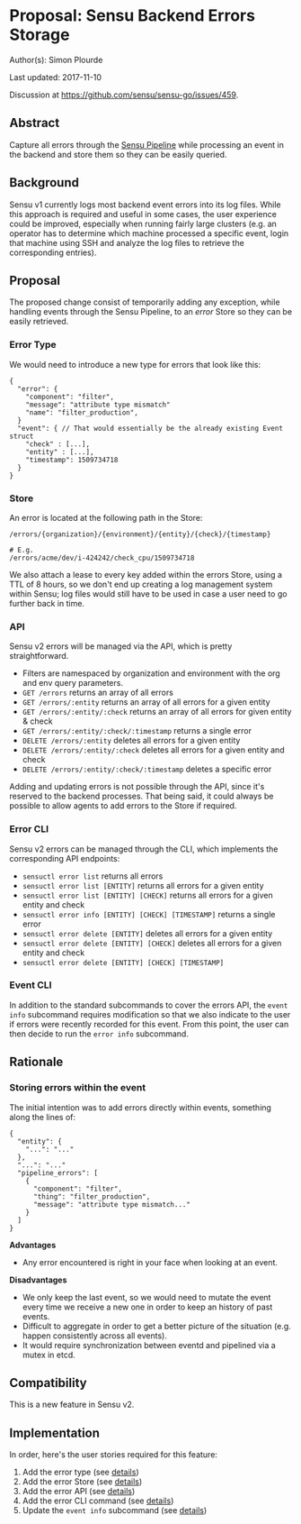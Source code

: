 # Proposal: Sensu Backend Errors Storage

Author(s): Simon Plourde

Last updated: 2017-11-10

Discussion at https://github.com/sensu/sensu-go/issues/459.

## Abstract

Capture all errors through the [Sensu
Pipeline](https://github.com/sensu/engineering/wiki/Sensu-Pipeline) while
processing an event in the backend and store them so they can be easily queried.

## Background

Sensu v1 currently logs most backend event errors into its log files. While this
approach is required and useful in some cases, the user experience could be
improved, especially when running fairly large clusters (e.g. an operator has
to determine which machine processed a specific event, login that machine
using SSH and analyze the log files to retrieve the corresponding entries).

## Proposal

The proposed change consist of temporarily adding any exception, while handling
events through the Sensu Pipeline, to an _error_ Store so they can be easily
retrieved.

### Error Type

We would need to introduce a new type for errors that look like this:

```
{
  "error": {
    "component": "filter",
    "message": "attribute type mismatch"
    "name": "filter_production",
  }
  "event": { // That would essentially be the already existing Event struct
    "check" : [...],
    "entity" : [...],
    "timestamp": 1509734718
  }
}
```

### Store

An error is located at the following path in the Store:

```
/errors/{organization}/{environment}/{entity}/{check}/{timestamp}

# E.g.
/errors/acme/dev/i-424242/check_cpu/1509734718

```

We also attach a lease to every key added within the errors Store, using a TTL
of 8 hours, so we don't end up creating a log management system within Sensu;
log files would still have to be used in case a user need to go further back in
time.

### API

Sensu v2 errors will be managed via the API, which is pretty straightforward.

- Filters are namespaced by organization and environment with the org and env
query parameters.
- `GET /errors` returns an array of all errors
- `GET /errors/:entity` returns an array of all errors for a given entity
- `GET /errors/:entity/:check` returns an array of all errors for given
entity & check
- `GET /errors/:entity/:check/:timestamp` returns a single error
- `DELETE /errors/:entity` deletes all errors for a given entity
- `DELETE /errors/:entity/:check` deletes all errors for a given entity and check
- `DELETE /errors/:entity/:check/:timestamp` deletes a specific error

Adding and updating errors is not possible through the API, since it's
reserved to the backend processes. That being said, it could always be possible
to allow agents to add errors to the Store if required.

### Error CLI

Sensu v2 errors can be managed through the CLI, which implements the
corresponding API endpoints:

- `sensuctl error list` returns all errors
- `sensuctl error list [ENTITY]` returns all errors for a given entity
- `sensuctl error list [ENTITY] [CHECK]` returns all errors for a given entity
and check
- `sensuctl error info [ENTITY] [CHECK] [TIMESTAMP]` returns a single error
- `sensuctl error delete [ENTITY]` deletes all errors for a given entity
- `sensuctl error delete [ENTITY] [CHECK]` deletes all errors for a given entity
and check
- `sensuctl error delete [ENTITY] [CHECK] [TIMESTAMP]`

### Event CLI

In addition to the standard subcommands to cover the errors API, the `event
info` subcommand requires modification so that we also indicate to the user if
errors were recently recorded for this event. From this point, the user can then
decide to run the `error info` subcommand.

## Rationale

### Storing errors within the event

The initial intention was to add errors directly within events, something along
the lines of:

```
{
  "entity": {
    "...": "..."
  },
  "...": "..."
  "pipeline_errors": [
    {
      "component": "filter",
      "thing": "filter_production",
      "message": "attribute type mismatch..."
    }
  ]
}
```

**Advantages**

- Any error encountered is right in your face when looking at an event.

**Disadvantages**

- We only keep the last event, so we would need to mutate the event every
 time we receive a new one in order to keep an history of past events.
- Difficult to aggregate in order to get a better picture of the situation
(e.g. happen consistently across all events).
- It would require synchronization between eventd and pipelined via a mutex in
etcd.

## Compatibility

This is a new feature in Sensu v2.

## Implementation

In order, here's the user stories required for this feature:

1. Add the error type (see [details](#error-type))
2. Add the error Store (see [details](#store))
3. Add the error API (see [details](#api))
4. Add the error CLI command (see [details](#error-cli))
5. Update the `event info` subcommand (see [details](#event-cli))
